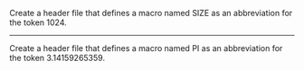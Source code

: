 Create a header file that defines a macro named SIZE as an abbreviation for the token 1024.
***************************************************************
Create a header file that defines a macro named PI as an abbreviation for the token 3.14159265359.
